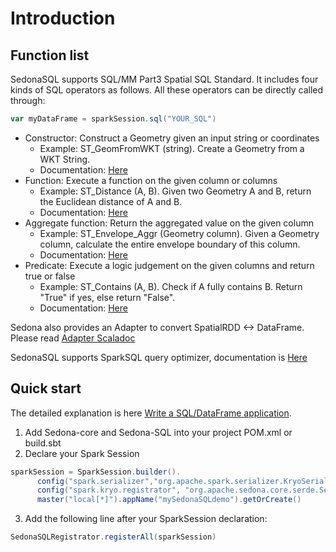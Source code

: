 # Introduction

## Function list
SedonaSQL supports SQL/MM Part3 Spatial SQL Standard. It includes four kinds of SQL operators as follows. All these operators can be directly called through:
```Scala
var myDataFrame = sparkSession.sql("YOUR_SQL")
```

* Constructor: Construct a Geometry given an input string or coordinates
	* Example: ST_GeomFromWKT (string). Create a Geometry from a WKT String.
	* Documentation: [Here](../GeoSparkSQL-Constructor)
* Function: Execute a function on the given column or columns
	* Example: ST_Distance (A, B). Given two Geometry A and B, return the Euclidean distance of A and B.
	* Documentation: [Here](../GeoSparkSQL-Function)
* Aggregate function: Return the aggregated value on the given column
	* Example: ST_Envelope_Aggr (Geometry column). Given a Geometry column, calculate the entire envelope boundary of this column.
	* Documentation: [Here](../GeoSparkSQL-AggregateFunction)
* Predicate: Execute a logic judgement on the given columns and return true or false
	* Example: ST_Contains (A, B). Check if A fully contains B. Return "True" if yes, else return "False".
	* Documentation: [Here](../GeoSparkSQL-Predicate)

Sedona also provides an Adapter to convert SpatialRDD <-> DataFrame. Please read [Adapter Scaladoc](../../javadoc/sql/org/apache/sedona/sql/utils/index.html)

SedonaSQL supports SparkSQL query optimizer, documentation is [Here](../GeoSparkSQL-Optimizer)

## Quick start

The detailed explanation is here [Write a SQL/DataFrame application](../../tutorial/sql.md).

1. Add Sedona-core and Sedona-SQL into your project POM.xml or build.sbt
2. Declare your Spark Session
```Scala
sparkSession = SparkSession.builder().
      config("spark.serializer","org.apache.spark.serializer.KryoSerializer").
      config("spark.kryo.registrator", "org.apache.sedona.core.serde.SedonaKryoRegistrator").
      master("local[*]").appName("mySedonaSQLdemo").getOrCreate()
```
3. Add the following line after your SparkSession declaration:
```Scala
SedonaSQLRegistrator.registerAll(sparkSession)
```
